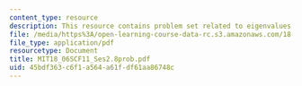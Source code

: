```yaml
---
content_type: resource
description: This resource contains problem set related to eigenvalues and eigenvectors.
file: /media/https%3A/open-learning-course-data-rc.s3.amazonaws.com/18-06sc-linear-algebra-fall-2011/45bdf363c6f1a564a61fdf61aa86748c_MIT18_06SCF11_Ses2.8prob.pdf
file_type: application/pdf
resourcetype: Document
title: MIT18_06SCF11_Ses2.8prob.pdf
uid: 45bdf363-c6f1-a564-a61f-df61aa86748c
---
```

